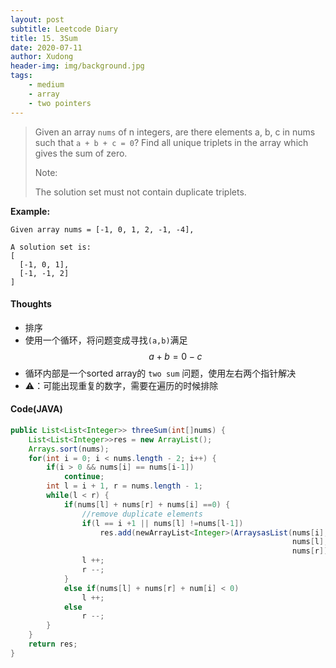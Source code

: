 ```yaml
---
layout: post
subtitle: Leetcode Diary
title: 15. 3Sum
date: 2020-07-11
author: Xudong
header-img: img/background.jpg
tags: 
    - medium
    - array
    - two pointers
---
```


> Given an array `nums` of n integers, are there elements a, b, c in nums such that `a + b + c = 0`? Find all unique triplets in the array which gives the sum of zero.
>
>Note:
>
>The solution set must not contain duplicate triplets.

**Example:**

```
Given array nums = [-1, 0, 1, 2, -1, -4],

A solution set is:
[
  [-1, 0, 1],
  [-1, -1, 2]
]
```

#### Thoughts

- 排序
- 使用一个循环，将问题变成寻找`(a,b)`满足
$$
a + b = 0 -c 
$$
- 循环内部是一个sorted array的 `two sum` 问题，使用左右两个指针解决
- ⚠️：可能出现重复的数字，需要在遍历的时候排除
#### Code(JAVA)

```java
public List<List<Integer>> threeSum(int[]nums) {
    List<List<Integer>>res = new ArrayList();
    Arrays.sort(nums);
    for(int i = 0; i < nums.length - 2; i++) {
        if(i > 0 && nums[i] == nums[i-1])
            continue;
        int l = i + 1, r = nums.length - 1;
        while(l < r) {
            if(nums[l] + nums[r] + nums[i] ==0) {
                //remove duplicate elements
                if(l == i +1 || nums[l] !=nums[l-1])
                    res.add(newArrayList<Integer>(ArraysasList(nums[i],
                                                               nums[l],
                                                               nums[r])));
                l ++;
                r --;
            }
            else if(nums[l] + nums[r] + num[i] < 0)
                l ++;
            else
                r --;
        }
    }
    return res;
}
```


<script type="text/javascript" src="https://xudongliuharold.github.io/js/latex-math.js?config=default"></script>
